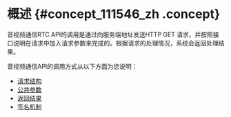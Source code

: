 # 概述 {#concept_111546_zh .concept}

音视频通信RTC API的调用是通过向服务端地址发送HTTP GET 请求，并按照接口说明在请求中加入请求参数来完成的。根据请求的处理情况，系统会返回处理结果。

音视频通信API的调用方式从以下方面为您说明：

-   [请求结构](cn.zh-CN/API参考/调用方式/请求结构.md#)
-   [公共参数](cn.zh-CN/API参考/调用方式/公共参数.md#)
-   [返回结果](cn.zh-CN/API参考/调用方式/返回结果.md#)
-   [签名机制](cn.zh-CN/API参考/调用方式/签名机制.md#)

